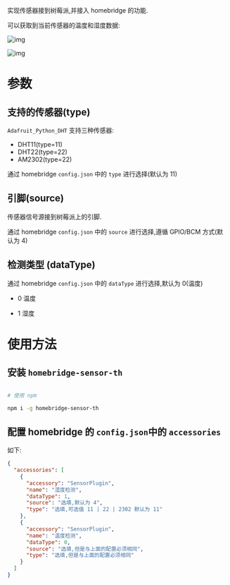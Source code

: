 实现传感器接到树莓派,并接入 homebridge 的功能.

可以获取到当前传感器的温度和湿度数据:

![img](https://i.loli.net/2020/10/23/KuOcdXD6B87ATZV.png)

![img](https://i.loli.net/2020/10/23/BHLAVnFRyv4ilXC.png)

# 参数

## 支持的传感器(type)

`Adafruit_Python_DHT` 支持三种传感器:

- DHT11(type=11)
- DHT22(type=22)
- AM2302(type=22)

通过 homebridge `config.json` 中的 `type` 进行选择(默认为 11)

## 引脚(source)

传感器信号源接到树莓派上的引脚.

通过 homebridge `config.json` 中的 `source` 进行选择,遵循 GPIO/BCM 方式(默认为 4)

## 检测类型 (dataType)

通过 homebridge `config.json` 中的 `dataType` 进行选择,默认为 0(温度)

- 0 温度

- 1 湿度

# 使用方法



## 安装 `homebridge-sensor-th`

```sh

# 使用 npm

npm i -g homebridge-sensor-th

```

## 配置 homebridge 的 `config.json`中的 `accessories`

如下:

```json
{
  "accessories": [
    {
      "accessory": "SensorPlugin",
      "name": "湿度检测",
      "dataType": 1,
      "source": "选填,默认为 4",
      "type": "选填,可选值 11 | 22 | 2302 默认为 11"
    },
    {
      "accessory": "SensorPlugin",
      "name": "温度检测",
      "dataType": 0,
      "source": "选填,但是与上面的配置必须相同",
      "type": "选填,但是与上面的配置必须相同"
    }
  ]
}
```
